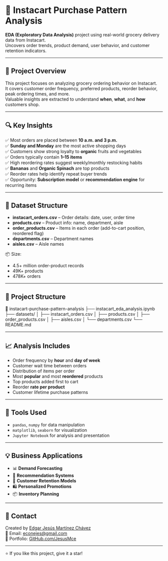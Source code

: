 # 🛒 Instacart Purchase Pattern Analysis

**EDA (Exploratory Data Analysis)** project using real-world grocery delivery data from Instacart.  
Uncovers order trends, product demand, user behavior, and customer retention indicators.

---

## 📌 Project Overview

This project focuses on analyzing grocery ordering behavior on Instacart.  
It covers customer order frequency, preferred products, reorder behavior, peak ordering times, and more.  
Valuable insights are extracted to understand **when**, **what**, and **how** customers shop.

---

## 🔍 Key Insights

✅ Most orders are placed between **10 a.m. and 3 p.m.**  
✅ **Sunday and Monday** are the most active shopping days  
✅ Customers show strong loyalty to **organic** fruits and vegetables  
✅ Orders typically contain **1–15 items**  
✅ High reordering rates suggest weekly/monthly restocking habits  
✅ **Bananas** and **Organic Spinach** are top products  
✅ Reorder rates help identify repeat buyer trends  
✅ Opportunity: **Subscription model** or **recommendation engine** for recurring items

---

## 🧱 Dataset Structure

- **instacart_orders.csv** – Order details: date, user, order time
- **products.csv** – Product info: name, department, aisle
- **order_products.csv** – Items in each order (add-to-cart position, reordered flag)
- **departments.csv** – Department names
- **aisles.csv** – Aisle names

📦 Size:  
- 4.5+ million order-product records  
- 49K+ products  
- 478K+ orders

---

## 📂 Project Structure

📁 instacart-purchase-pattern-analysis
├── instacart_eda_analysis.ipynb
├── datasets/
│ ├── instacart_orders.csv
│ ├── products.csv
│ ├── order_products.csv
│ ├── aisles.csv
│ └── departments.csv
└── README.md


---

## 📈 Analysis Includes

- Order frequency by **hour** and **day of week**
- Customer wait time between orders
- Distribution of items per order
- Most **popular** and most **reordered** products
- Top products added first to cart
- Reorder **rate per product**
- Customer lifetime purchase patterns

---

## 🚀 Tools Used

- `pandas`, `numpy` for data manipulation  
- `matplotlib`, `seaborn` for visualization  
- `Jupyter Notebook` for analysis and presentation  

---

## 💡 Business Applications

- 📊 **Demand Forecasting**  
- 🧠 **Recommendation Systems**  
- 🔁 **Customer Retention Models**  
- 🛍️ **Personalized Promotions**  
- 📦 **Inventory Planning**  

---

## 📧 Contact

Created by [Edgar Jesús Martínez Chávez](https://www.linkedin.com/in/edaga/)  
📩 Email: econejes@gmail.com  
🔗 Portfolio: [GitHub.com/JesusMce](https://github.com/JesusMce)

---

⭐ If you like this project, give it a star!
